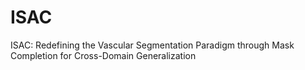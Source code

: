 # ISAC
ISAC: Redefining the Vascular Segmentation Paradigm through Mask Completion for Cross-Domain Generalization
